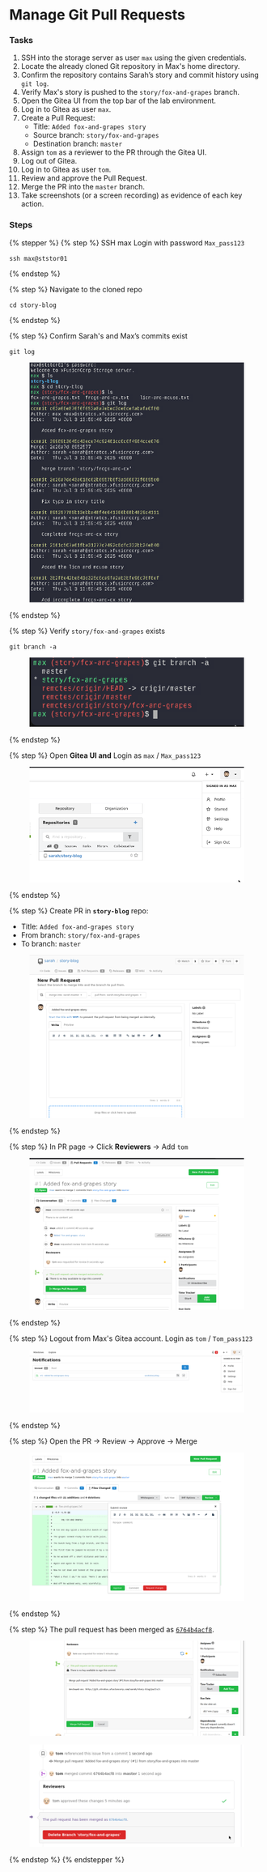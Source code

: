 # Manage Git Pull Requests

### Tasks

1. SSH into the storage server as user `max` using the given credentials.
2. Locate the already cloned Git repository in Max's home directory.
3. Confirm the repository contains Sarah’s story and commit history using `git log`.
4. Verify Max's story is pushed to the `story/fox-and-grapes` branch.
5. Open the Gitea UI from the top bar of the lab environment.
6. Log in to Gitea as user `max`.
7. Create a Pull Request:
   * Title: `Added fox-and-grapes story`
   * Source branch: `story/fox-and-grapes`
   * Destination branch: `master`
8. Assign `tom` as a reviewer to the PR through the Gitea UI.
9. Log out of Gitea.
10. Log in to Gitea as user `tom`.
11. Review and approve the Pull Request.
12. Merge the PR into the `master` branch.
13. Take screenshots (or a screen recording) as evidence of each key action.



### Steps

{% stepper %}
{% step %}
SSH max Login with password `Max_pass123`

```
ssh max@ststor01
```
{% endstep %}

{% step %}
Navigate to the cloned repo

```
cd story-blog
```
{% endstep %}

{% step %}
Confirm Sarah's and Max’s commits exist

```
git log
```

<figure><img src="../.gitbook/assets/image (143).png" alt=""><figcaption></figcaption></figure>
{% endstep %}

{% step %}
Verify `story/fox-and-grapes` exists

```
git branch -a
```

<figure><img src="../.gitbook/assets/image (144).png" alt=""><figcaption></figcaption></figure>
{% endstep %}

{% step %}
Open **Gitea UI and**  Login as `max` / `Max_pass123`

<figure><img src="../.gitbook/assets/image (145).png" alt=""><figcaption></figcaption></figure>
{% endstep %}

{% step %}
Create PR in **`story-blog`** repo:

* Title: `Added fox-and-grapes story`
* From branch: `story/fox-and-grapes`
* To branch: `master`

<figure><img src="../.gitbook/assets/image (146).png" alt=""><figcaption></figcaption></figure>
{% endstep %}

{% step %}
In PR page → Click **Reviewers** → Add `tom`

<figure><img src="../.gitbook/assets/image (147).png" alt=""><figcaption></figcaption></figure>
{% endstep %}

{% step %}
Logout from Max's Gitea account. Login as `tom` / `Tom_pass123`

<figure><img src="../.gitbook/assets/image (148).png" alt=""><figcaption></figcaption></figure>
{% endstep %}

{% step %}
Open the PR → Review → Approve → Merge

<figure><img src="../.gitbook/assets/image (149).png" alt=""><figcaption></figcaption></figure>


{% endstep %}

{% step %}
The pull request has been merged as [`6764b4acf8`](http://git.stratos.xfusioncorp.com/sarah/story-blog/commit/6764b4acf839c03b51983c778467ab4c436d24b4).

<figure><img src="../.gitbook/assets/image (150).png" alt=""><figcaption></figcaption></figure>

<figure><img src="../.gitbook/assets/image (151).png" alt=""><figcaption></figcaption></figure>
{% endstep %}
{% endstepper %}
